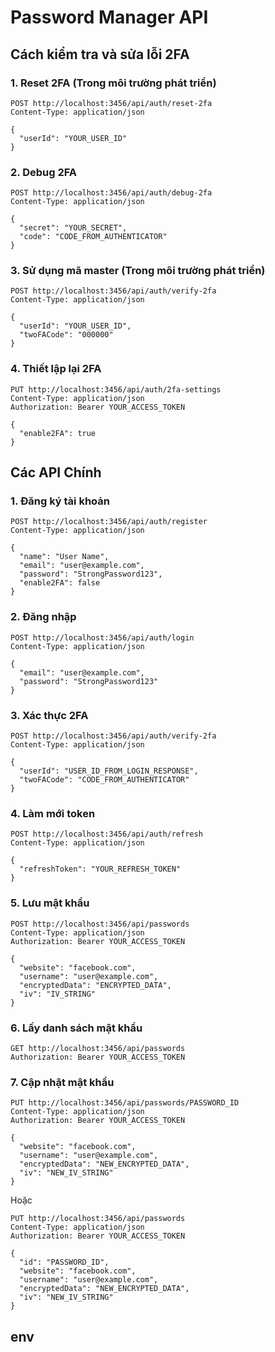 # Password Manager API

## Cách kiểm tra và sửa lỗi 2FA

### 1. Reset 2FA (Trong môi trường phát triển)

```http
POST http://localhost:3456/api/auth/reset-2fa
Content-Type: application/json

{
  "userId": "YOUR_USER_ID"
}
```

### 2. Debug 2FA

```http
POST http://localhost:3456/api/auth/debug-2fa
Content-Type: application/json

{
  "secret": "YOUR_SECRET",
  "code": "CODE_FROM_AUTHENTICATOR"
}
```

### 3. Sử dụng mã master (Trong môi trường phát triển)

```http
POST http://localhost:3456/api/auth/verify-2fa
Content-Type: application/json

{
  "userId": "YOUR_USER_ID",
  "twoFACode": "000000"
}
```

### 4. Thiết lập lại 2FA

```http
PUT http://localhost:3456/api/auth/2fa-settings
Content-Type: application/json
Authorization: Bearer YOUR_ACCESS_TOKEN

{
  "enable2FA": true
}
```

## Các API Chính

### 1. Đăng ký tài khoản

```http
POST http://localhost:3456/api/auth/register
Content-Type: application/json

{
  "name": "User Name",
  "email": "user@example.com",
  "password": "StrongPassword123",
  "enable2FA": false
}
```

### 2. Đăng nhập

```http
POST http://localhost:3456/api/auth/login
Content-Type: application/json

{
  "email": "user@example.com",
  "password": "StrongPassword123"
}
```

### 3. Xác thực 2FA

```http
POST http://localhost:3456/api/auth/verify-2fa
Content-Type: application/json

{
  "userId": "USER_ID_FROM_LOGIN_RESPONSE",
  "twoFACode": "CODE_FROM_AUTHENTICATOR"
}
```

### 4. Làm mới token

```http
POST http://localhost:3456/api/auth/refresh
Content-Type: application/json

{
  "refreshToken": "YOUR_REFRESH_TOKEN"
}
```

### 5. Lưu mật khẩu

```http
POST http://localhost:3456/api/passwords
Content-Type: application/json
Authorization: Bearer YOUR_ACCESS_TOKEN

{
  "website": "facebook.com",
  "username": "user@example.com",
  "encryptedData": "ENCRYPTED_DATA",
  "iv": "IV_STRING"
}
```

### 6. Lấy danh sách mật khẩu

```http
GET http://localhost:3456/api/passwords
Authorization: Bearer YOUR_ACCESS_TOKEN
```

### 7. Cập nhật mật khẩu

```http
PUT http://localhost:3456/api/passwords/PASSWORD_ID
Content-Type: application/json
Authorization: Bearer YOUR_ACCESS_TOKEN

{
  "website": "facebook.com",
  "username": "user@example.com",
  "encryptedData": "NEW_ENCRYPTED_DATA",
  "iv": "NEW_IV_STRING"
}
```

Hoặc

```http
PUT http://localhost:3456/api/passwords
Content-Type: application/json
Authorization: Bearer YOUR_ACCESS_TOKEN

{
  "id": "PASSWORD_ID",
  "website": "facebook.com",
  "username": "user@example.com",
  "encryptedData": "NEW_ENCRYPTED_DATA",
  "iv": "NEW_IV_STRING"
}
```

## env

